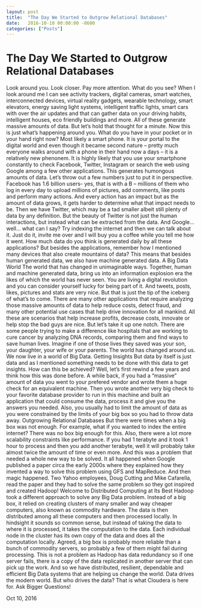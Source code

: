 ```yaml
---
layout: post
title:  "The Day We Started to Outgrow Relational Databases"
date:   2016-10-10 00:00:00 -0600
categories: ["Posts"] 
---
```


# The Day We Started to Outgrow Relational Databases

Look around you. Look closer. Pay more attention.  What do you see?
When I look around me I can see activity trackers, digital cameras, smart watches, interconnected devices, virtual reality gadgets, wearable technology, smart elevators, energy saving light systems, intelligent traffic lights, smart cars with over the air updates and that can gather data on your driving habits, intelligent houses, eco friendly buildings and more.
All of these generate massive amounts of data.  But let’s hold that thought for a minute.
Now this is just what’s happening around you.  What do you have in your pocket or in your hand right now?
Most likely a smart phone. It is your portal to the digital world and even though it became second nature – pretty much everyone walks around with a phone in their hand now a days – it is a relatively new phenonem.
It is highly likely that you use your smartphone constantly to check Facebook, Twitter, Instagram or search the web using Google among a few other applications. This generates humongous amounts of data.
Let’s throw out a few numbers just to put it in perspective. Facebook has 1.6 billion users- yes, that is with a B – millions of them who log in every day to upload millions of pictures, add comments, like posts and perform many actions. And every action has an impact but as the amount of data grows, it gets harder to determine what that impact needs to be.
Then we have Twitter, which may be a tad smaller albeit still plenty of data by any definition. But the beauty of Twitter is not just the human interactions, but instead what can be extracted from the data.
And Google… well… what can I say? Try indexing the internet and then we can talk about it. Just do it, invite me over and I will buy you a coffee while you tell me how it went.
How much data do you think is generated daily by all these applications? But besides the applications, remember how I mentioned many devices that also create mountains of data? This means that besides human generated data, we also have machine generated data.
A Big Data World
The world that has changed in unimaginable ways. Together, human and machine generated data, bring us into an information explosion era the likes of which the world has never seen. You are living a digital revolution and you can consider yourself lucky for being part of it.
And tweets, posts, likes, pictures and stats are very nice. But that is just the tip of the iceberg of what’s to come.
There are many other applications that require analyzing those massive amounts of data to help reduce costs, detect fraud, and many other potential use cases that help drive innovation for all mankind. All these are scenarios that help increase profits, decrease costs, innovate or help stop the bad guys are nice. But let’s take it up one notch.
There are some people trying to make a difference like hospitals that are working to cure cancer by analyzing DNA records, comparing them and find ways to save human lives. Imagine if one of those lives they saved was your son, your daughter, your wife or your parents.
The world has changed around us. We now live in a world of Big Data.
Getting Insights
But data by itself is just data and as I mentioned something needs to be done with this data to get insights.  How can this be achieved?
Well, let’s first rewind a few years and think how this was done before. A while back, if you had a “massive” amount of data you went to your prefered vendor and wrote them a huge check for an equivalent machine. Then you wrote another very big check to your favorite database provider to run in this machine and built an application that could consume the data, process it and give you the answers you needed. Also, you usually had to limit the amount of data as you were constrained by the limits of your big box so you had to throw data away.
Outgrowing Relational Databases
But there were times when a big box was not enough. For example, what if you wanted to index the entire internet? There was no box big enough for this.
Also, there were a lot more scalability constraints like performance. If you had 1 terabyte and it took 1 hour to process and then you add another terabyte, well it will probably take almost twice the amount of time or even more.
And this was a problem that needed a whole new way to be solved. It all happened when Google published a paper circa the early 2000s where they explained how they invented a way to solve this problem using GFS and MapReduce.
And then magic happened. Two Yahoo employees, Doug Cutting and Mike Cafarella, read the paper and they had to solve the same problem so they got inspired and created Hadoop!
Welcome to Distributed Computing at Its Best
Hadoop took a different approach to solve any Big Data problem. Instead of a big box, it relied on creating clusters of many smaller and way cheaper computers, also known as commodity hardware.
The data is then distributed among all these computers and then processed locally. In hindsight it sounds so common sense, but instead of taking the data to where it is processed, it takes the computation to the data. Each individual node in the cluster has its own copy of the data and does all the computation locally.
Agreed, a big box is probably more reliable than a bunch of commodity servers, so probably a few of them might fail during processing. This is not a problem as Hadoop has data redundancy so if one server fails, there is a copy of the data replicated in another server that can pick up the work.
And so we have distributed, resilient, dependable and efficient Big Data systems that are helping us change the world.
Data drives the modern world. But who drives the data? That is what Cloudera is here for.
Ask Bigger Questions!

Oct 10, 2016